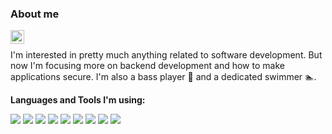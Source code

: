 ### About me



<a href="https://www.linkedin.com/in/montsouz/">
  <img align="left" alt="Guilherme's LinkdeIN" width="22px" src="https://cdn.jsdelivr.net/npm/simple-icons@v3/icons/linkedin.svg" />
</a>

<br />


I'm interested in pretty much anything related to software development. But now I'm focusing more on backend development and how to make applications secure. I'm also a bass player 🎸 and a dedicated swimmer 🏊‍.
 

**Languages and Tools I'm using:**  

<div float="left">
  <img src="https://img.shields.io/badge/Amazon_AWS-%23232F3E?logo=amazon-aws&logoColor=white&style=flat-square"/>
  <img src="https://img.shields.io/badge/Node.js-%2343853D?&logo=node.js&logoColor=white&style=flat-square"/>
  <img src="https://img.shields.io/badge/Terraform-%23623CE4?logo=terraform&logoColor=white&style=flat-square"/>
  <img src="https://img.shields.io/badge/GitHub_Actions-%232088FF?&logo=github-actions&logoColor=white&style=flat-square"/>
  <img src="https://img.shields.io/badge/OpenAPI-%236BA539?logo=openapi-initiative&logoColor=white&style=flat-square"/>
  <img src="https://img.shields.io/badge/Jest-%23C21325?&logo=jest&logoColor=white&style=flat-square"/>
  <img src="https://img.shields.io/badge/ESLint-%234B32C3?&logo=eslint&logoColor=white&style=flat-square"/>
  <img src="https://img.shields.io/badge/TypeScript-%23007ACC?&logo=typescript&logoColor=white&style=flat-square"/>
  <img src="https://img.shields.io/badge/GitHub-%23181717?&logo=github&logoColor=white&style=flat-square"/>
<div>
<br />
  

